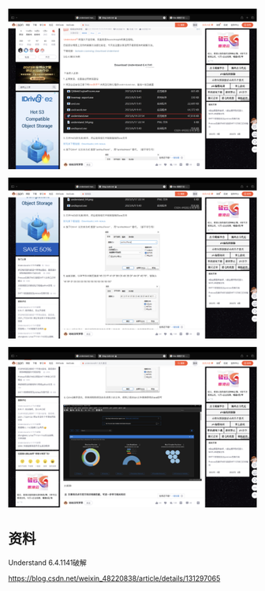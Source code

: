 ![image.png](images/WEBRESOURCEaae865c5f8881f1476ac049bed7fe48bimage.png)

![image.png](images/WEBRESOURCE81b1c0a73ddb560fb994ae9f9016c843image.png)

![image.png](images/WEBRESOURCE5b9371d47cd107be22727862b21333a4image.png)

# 资料

Understand 6.4.1141破解

https://blog.csdn.net/weixin_48220838/article/details/131297065